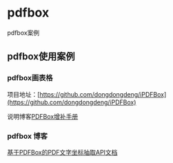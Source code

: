 # pdfbox
pdfbox案例

## pdfbox使用案例

### pdfbox画表格

项目地址：[https://github.com/dongdongdeng/iPDFBox](https://github.com/dongdongdeng/iPDFBox)

说明博客[PDFBox增补手册](https://zhuanlan.zhihu.com/p/53421567)

### pdfbox 博客

[基于PDFBox的PDF文字坐标抽取API文档](https://www.jianshu.com/p/9213f5493031)
